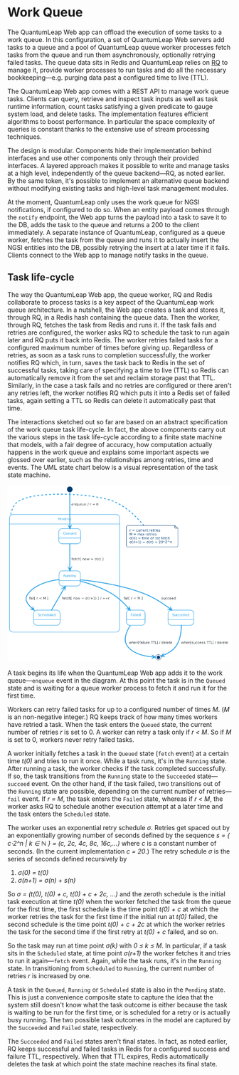 # Work Queue

The QuantumLeap Web app can offload the execution of some tasks to a work queue.
In this configuration, a set of QuantumLeap Web servers add tasks to a queue
and a pool of QuantumLeap queue worker processes fetch tasks from the queue
and run them asynchronously, optionally retrying failed tasks. The
queue data sits in Redis and QuantumLeap relies on [RQ][rq] to manage it, provide
worker processes to run tasks and do all the necessary bookkeeping—e.g.
purging data past a configured time to live (TTL).

The QuantumLeap Web app comes with a REST API to manage work queue tasks. Clients
can query, retrieve and inspect task inputs as well as task runtime
information, count tasks satisfying a given predicate to gauge system
load, and delete tasks. The implementation features efficient algorithms
to boost performance. In particular the space complexity of queries
is constant thanks to the extensive use of stream processing techniques.

The design is modular. Components hide their implementation behind interfaces
and use other components only through their provided interfaces. A
layered approach makes it possible to write and manage tasks at a high
level, independently of the queue backend—RQ, as noted earlier. By
the same token, it's possible to implement an alternative queue backend
without modifying existing tasks and high-level task management modules.

At the moment, QuantumLeap only uses the work queue for NGSI notifications, if
configured to do so. When an entity payload comes through the `notify`
endpoint, the Web app turns the payload into a task to save it to the
DB, adds the task to the queue and returns a 200 to the client immediately.
A separate instance of QuantumLeap, configured as a queue worker, fetches the
task from the queue and runs it to actually insert the NGSI entities
into the DB, possibly retrying the insert at a later time if it fails.
Clients connect to the Web app to manage notify tasks in the queue.

## Task life-cycle

The way the QuantumLeap Web app, the queue worker, RQ and Redis collaborate
to process tasks is a key aspect of the QuantumLeap work queue architecture.
In a nutshell, the Web app creates a task and stores it, through RQ,
in a Redis hash containing the queue data. Then the worker, through
RQ, fetches the task from Redis and runs it. If the task fails and
retries are configured, the worker asks RQ to schedule the task to
run again later and RQ puts it back into Redis. The worker retries
failed tasks for a configured maximum number of times before giving
up. Regardless of retries, as soon as a task runs to completion successfully,
the worker notifies RQ which, in turn, saves the task back to Redis
in the set of successful tasks, taking care of specifying a time to
live (TTL) so Redis can automatically remove it from the set and reclaim
storage past that TTL. Similarly, in the case a task fails and no retries
are configured or there aren't any retries left, the worker notifies
RQ which puts it into a Redis set of failed tasks, again setting a
TTL so Redis can delete it automatically past that time.

The interactions sketched out so far are based on an abstract specification
of the work queue task life-cycle. In fact, the above components carry
out the various steps in the task life-cycle according to a finite
state machine that models, with a fair degree of accuracy, how computation
actually happens in the work queue and explains some important aspects
we glossed over earlier, such as the relationships among retries, time
and events. The UML state chart below is a visual representation of
the task state machine.

![Task life-cycle][task-life-cycle.dia]

A task begins its life when the QuantumLeap Web app adds it to the work queue—`enqueue`
event in the diagram. At this point the task is in the `Queued` state
and is waiting for a queue worker process to fetch it and run it for
the first time.

Workers can retry failed tasks for up to a configured number of times
*M*. (*M* is an non-negative integer.) RQ keeps track of how many times
workers have retried a task. When the task enters the `Queued` state,
the current number of retries *r* is set to 0. A worker can retry a
task only if *r < M*. So if *M* is set to 0, workers never retry failed
tasks.

A worker initially fetches a task in the `Queued` state (`fetch` event)
at a certain time *t(0)* and tries to run it once. While a
task runs, it's in the `Running` state. After running a task, the worker
checks if the task completed successfully. If so, the task transitions
from the `Running` state to the `Succeeded` state—`succeed` event. On
the other hand, if the task failed, two transitions out of the `Running`
state are possible, depending on the current number of retries—`fail`
event. If *r = M*, the task enters the `Failed` state, whereas if *r < M*,
the worker asks RQ to schedule another execution attempt at a later
time and the task enters the `Scheduled` state.

The worker uses an exponential retry schedule *σ*. Retries get spaced
out by an exponentially growing number of seconds defined by the sequence
*s = { c⋅2^n | k ∈ ℕ } = (c, 2c, 4c, 8c, 16c,...)* where *c*
is a constant number of seconds. (In the current implementation *c = 20*.)
The retry schedule *σ* is the series of seconds defined recursively
by

1. *σ(0) = t(0)*
2. *σ(n+1) = σ(n) + s(n)*

So *σ = (t(0), t(0) + c, t(0) + c + 2c, …)*
and the zeroth schedule is the initial task execution at time *t(0)*
when the worker fetched the task from the queue for the first time,
the first schedule is the time point *t(0) + c* at which the
worker retries the task for the first time if the initial run at *t(0)*
failed, the second schedule is the time point *t(0) + c + 2c*
at which the worker retries the task for the second time if the first
retry at *t(0) + c* failed, and so on.

So the task may run at time point *σ(k)* with *0 ≤ k ≤ M*.
In particular, if a task sits in the `Scheduled` state, at time point
*σ(r+1)* the worker fetches it and tries to run it again—`fetch`
event. Again, while the task runs, it's in the `Running` state. In
transitioning from `Scheduled` to `Running`, the current number of
retries *r* is increased by one.

A task in the `Queued`, `Running` or `Scheduled` state is also in the
`Pending` state. This is just a convenience composite state to capture
the idea that the system still doesn't know what the task outcome is
either because the task is waiting to be run for the first time, or
is scheduled for a retry or is actually busy running. The two possible
task outcomes in the model are captured by the `Succeeded` and `Failed`
state, respectively.

The `Succeeded` and `Failed` states aren't final states. In fact, as
noted earlier, RQ keeps successful and failed tasks in Redis for a
configured success and failure TTL, respectively. When that TTL expires,
Redis automatically deletes the task at which point the state machine
reaches its final state.

[task-life-cycle.dia]: ../rsrc/queue-state.png
[rq]: https://python-rq.org/
    "RQ: Simple job queues for Python"
